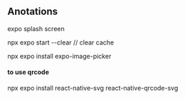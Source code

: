 ## Anotations

expo splash screen

npx expo start --clear // clear cache

npx expo install expo-image-picker

#### to use qrcode

npx expo install react-native-svg react-native-qrcode-svg
